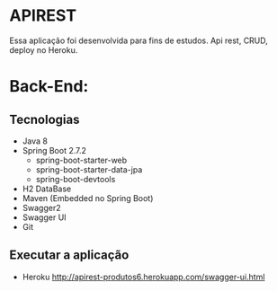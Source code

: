 # APIREST

  Essa aplicação foi desenvolvida para fins de estudos.
  Api rest, CRUD, deploy no Heroku. 

# Back-End:

## Tecnologias
- Java 8
- Spring Boot 2.7.2
  - spring-boot-starter-web
  - spring-boot-starter-data-jpa
  - spring-boot-devtools
- H2 DataBase
- Maven (Embedded no Spring Boot)
- Swagger2
- Swagger UI
- Git

## Executar a aplicação

- Heroku
http://apirest-produtos6.herokuapp.com/swagger-ui.html
